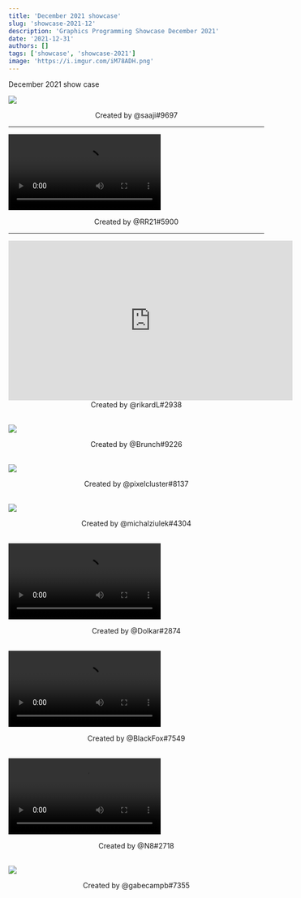 ```yaml
---
title: 'December 2021 showcase'
slug: 'showcase-2021-12'
description: 'Graphics Programming Showcase December 2021'
date: '2021-12-31'
authors: []
tags: ['showcase', 'showcase-2021']
image: 'https://i.imgur.com/iM78ADH.png'
---
```


December 2021 show case

![](https://i.imgur.com/iM78ADH.png)
<!-- truncate -->
<center>Created by @saaji#9697</center>

<hr />

<video src="https://i.imgur.com/c5nNuO5.mp4"></video>
<center>Created by @RR21#5900</center>

<hr />

<iframe width="560" height="315" src="https://www.youtube.com/embed/GrEWl8npL9Y" title="YouTube" frameborder="0" allow="encrypted-media; picture-in-picture" allowfullscreen></iframe>
<center>Created by @rikardL#2938</center>

<br />

![](https://i.imgur.com/iYd8ugU.png)
<center>Created by @Brunch#9226</center>

<br />

![](https://i.imgur.com/UznuaYa.png)
<center>Created by @pixelcluster#8137</center>

<br />

![](https://i.imgur.com/ke9u1Wa.png)
<center>Created by @michalziulek#4304</center>

<br />

<video src="https://i.imgur.com/pKr1J9K.mp4"></video>
<center>Created by @Dolkar#2874</center>

<br />

<video src="https://i.imgur.com/OwFk8wT.mp4"></video>
<center>Created by @BlackFox#7549</center>

<br />

<video src="https://i.imgur.com/Nfe3npn.mp4"></video>
<center>Created by @N8#2718</center>

<br />

![](https://i.imgur.com/7TgxGiI.png)
<center>Created by @gabecampb#7355</center>
